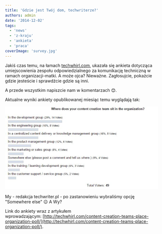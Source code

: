 ```yaml
---
title: 'Gdzie jest Twój dom, techwriterze?'
authors: admin
date: '2014-12-02'
tags:
  - 'news'
  - 'z-kraju'
  - 'ankieta'
  - 'praca'
coverImage: 'survey.jpg'
---
```


Jakiś czas temu, na łamach [techwhirl.com](http://techwhirl.com), ukazała się
ankieta dotycząca umiejscowienia zespołu odpowiedzialnego za komunikację
techniczną w ramach organizacji-matki. A może ojca? Nieważne. Zagłosujcie,
pokażcie gdzie jesteście i sprawdźcie gdzie są inni.

<!--truncate-->

A przede wszystkim napiszcie nam w komentarzach 😊.

Aktualne wyniki ankiety opublikowanej miesiąc temu wyglądają tak:

[![AnkietaMiejsceWOrganizacji](images/AnkietaMiejsceWOrganizacji.jpg)](http://techwriter.pl/wp-content/uploads/2014/12/AnkietaMiejsceWOrganizacji.jpg)

My - redakcja techwriter.pl - po zastanowieniu wybraliśmy opcję "Somewhere else"
😉 A Wy?

Link do ankiety wraz z artykułem
wprowadzającym: [http://techwhirl.com/content-creation-teams-place-organization-poll/](http://techwhirl.com/content-creation-teams-place-organization-poll/).
